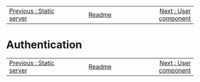 <!-- menu --><table style='width:100%'><tr><td style='width: 33%'><div style="text-align: left"><a href="./201-static-server.md">Previous : Static server</a></div></td><td style='width: 33%; text-align: center'><div style="Center"><a href="./README.md"> Readme</a></div></td><td style='width: 33%'><div style="text-align: right"><a href="./203-user-component.md">Next : User component</a></div></td></tr></table>

# Authentication

<!-- menu --><table style='width:100%'><tr><td style='width: 33%'><div style="text-align: left"><a href="./201-static-server.md">Previous : Static server</a></div></td><td style='width: 33%; text-align: center'><div style="Center"><a href="./README.md"> Readme</a></div></td><td style='width: 33%'><div style="text-align: right"><a href="./203-user-component.md">Next : User component</a></div></td></tr></table>
